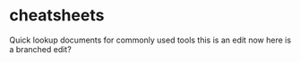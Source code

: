 # cheatsheets
Quick lookup documents for commonly used tools
this is an edit
now here is a branched edit?
